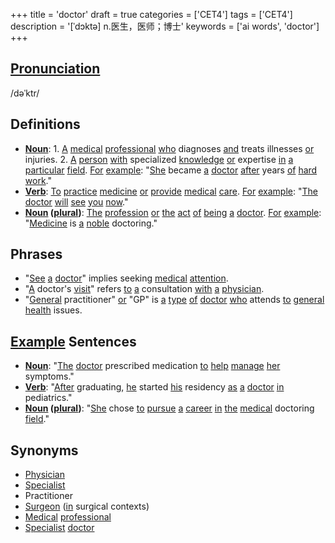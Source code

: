 +++
title = 'doctor'
draft = true
categories = ['CET4']
tags = ['CET4']
description = '[ˈdɔktə] n.医生，医师；博士'
keywords = ['ai words', 'doctor']
+++

## [Pronunciation](/post/pronunciation/)
/dəˈktr/

## Definitions
- **[Noun](/post/noun/)**: 1. [A](/post/a/) [medical](/post/medical/) [professional](/post/professional/) [who](/post/who/) diagnoses [and](/post/and/) treats illnesses [or](/post/or/) injuries. 2. [A](/post/a/) [person](/post/person/) [with](/post/with/) specialized [knowledge](/post/knowledge/) [or](/post/or/) expertise [in](/post/in/) [a](/post/a/) [particular](/post/particular/) [field](/post/field/). [For](/post/for/) [example](/post/example/): "[She](/post/she/) became [a](/post/a/) [doctor](/post/doctor/) [after](/post/after/) years [of](/post/of/) [hard](/post/hard/) [work](/post/work/)."
- **[Verb](/post/verb/)**: [To](/post/to/) [practice](/post/practice/) [medicine](/post/medicine/) [or](/post/or/) [provide](/post/provide/) [medical](/post/medical/) [care](/post/care/). [For](/post/for/) [example](/post/example/): "[The](/post/the/) [doctor](/post/doctor/) [will](/post/will/) [see](/post/see/) [you](/post/you/) [now](/post/now/)."
- **[Noun](/post/noun/) ([plural](/post/plural/))**: [The](/post/the/) [profession](/post/profession/) [or](/post/or/) [the](/post/the/) [act](/post/act/) [of](/post/of/) [being](/post/being/) [a](/post/a/) [doctor](/post/doctor/). [For](/post/for/) [example](/post/example/): "[Medicine](/post/medicine/) is [a](/post/a/) [noble](/post/noble/) doctoring."

## Phrases
- "[See](/post/see/) [a](/post/a/) [doctor](/post/doctor/)" implies seeking [medical](/post/medical/) [attention](/post/attention/).
- "[A](/post/a/) doctor's [visit](/post/visit/)" refers [to](/post/to/) [a](/post/a/) consultation [with](/post/with/) [a](/post/a/) [physician](/post/physician/).
- "[General](/post/general/) practitioner" [or](/post/or/) "GP" is [a](/post/a/) [type](/post/type/) [of](/post/of/) [doctor](/post/doctor/) [who](/post/who/) attends [to](/post/to/) [general](/post/general/) [health](/post/health/) issues.

## [Example](/post/example/) Sentences
- **[Noun](/post/noun/)**: "[The](/post/the/) [doctor](/post/doctor/) prescribed medication [to](/post/to/) [help](/post/help/) [manage](/post/manage/) [her](/post/her/) symptoms."
- **[Verb](/post/verb/)**: "[After](/post/after/) graduating, [he](/post/he/) started [his](/post/his/) residency [as](/post/as/) [a](/post/a/) [doctor](/post/doctor/) [in](/post/in/) pediatrics."
- **[Noun](/post/noun/) ([plural](/post/plural/))**: "[She](/post/she/) chose [to](/post/to/) [pursue](/post/pursue/) [a](/post/a/) [career](/post/career/) [in](/post/in/) [the](/post/the/) [medical](/post/medical/) doctoring [field](/post/field/)."

## Synonyms
- [Physician](/post/physician/)
- [Specialist](/post/specialist/)
- Practitioner
- [Surgeon](/post/surgeon/) ([in](/post/in/) surgical contexts)
- [Medical](/post/medical/) [professional](/post/professional/)
- [Specialist](/post/specialist/) [doctor](/post/doctor/)
